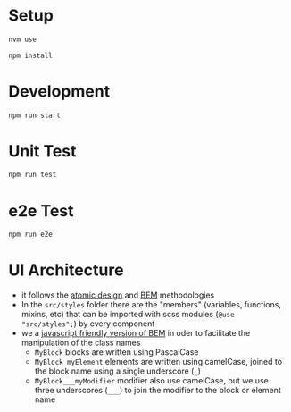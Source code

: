 # Setup

```zsh
nvm use
```

```zsh
npm install
```

# Development

```zsh
npm run start
```

# Unit Test

```zsh
npm run test
```

# e2e Test

```zsh
npm run e2e
```

# UI Architecture

- it follows the [atomic design](https://atomicdesign.bradfrost.com/chapter-2/) and [BEM](http://getbem.com/) methodologies
- In the `src/styles` folder there are the "members" (variables, functions, mixins, etc) that can be imported with scss modules (`@use "src/styles";`) by every component
- we a [javascript friendly version of BEM](https://medium.com/trabe/a-more-javascript-friendly-bem-naming-convention-75c7f01ff736) in oder to facilitate the manipulation of the class names
  - `MyBlock` blocks are written using PascalCase
  - `MyBlock_myElement` elements are written using camelCase, joined to the block name using a single underscore (`_`)
  - `MyBlock___myModifier` modifier also use camelCase, but we use three underscores (`___`) to join the modifier to the block or element name
